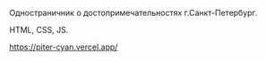 Одностраничник о достопримечательностях г.Санкт-Петербург.

HTML, CSS, JS.

https://piter-cyan.vercel.app/
